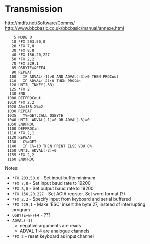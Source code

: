 # Transmission

http://mdfs.net/Software/Comms/
http://www.bbcbasic.co.uk/bbcbasic/manual/annexe.html

```
    5 MODE 0
   10 *FX 203,50,0
   20 *FX 7,8
   30 *FX 8,8
   40 *FX 156,20,227
   50 *FX 2,2
   70 *FX 229,1
   85 OSBYTE=&FFF4
   90 REPEAT
  100   IF ADVAL(-1)>0 AND ADVAL(-3)>0 THEN PROCout
  110   IF ADVAL(-2)>0 THEN PROCin
  120 UNTIL INKEY(-33)
  125 *FX 2
  130 END
 1000 DEFPROCout
 1010 *FX 2,2
 1020 A%=138:X%=2
 1030 REPEAT
 1035   Y%=GET:CALL OSBYTE
 1040 UNTIL ADVAL(-1)=0 OR ADVAL(-3)=0
 1050 ENDPROC
 1100 DEFPROCin
 1110 *FX 2,1
 1120 REPEAT
 1130   C%=GET
 1140   IF C%=10 THEN PRINT ELSE VDU C%
 1150 UNTIL ADVAL(-2)=0
 1155 *FX 2,2
 1160 ENDPROC
```

Notes:

* `*FX 203,50,0` - Set input buffer minimum
* `*FX 7,8` - Set input baud rate to 19200
* `*FX 8,8` - Set output baud rate to 19200
* `*FX 156,20,227` - Set ACIA register. Set word format (?)
* `*FX 2,2` - Specify input from keyboard and serial buffered
* `*FX 229,1` - Make 'ESC' insert the byte 27, instead of interrupting program
* `OSBYTE=&FFF4` - ???
* `ADVAL(-1)`
  * negative arguments are reads
  * ADVAL 1-4 are analogue channels
* `*FX 2` - reset keyboard as input channel

